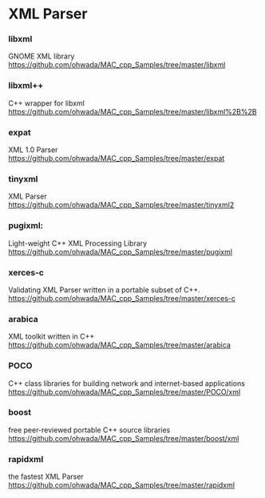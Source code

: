 XML Parser
===============

### libxml
 GNOME XML library <br/>
https://github.com/ohwada/MAC_cpp_Samples/tree/master/libxml <br/>

### libxml++
C++ wrapper for libxml <br/>
https://github.com/ohwada/MAC_cpp_Samples/tree/master/libxml%2B%2B <br/>

### expat
XML 1.0 Parser <br/>
https://github.com/ohwada/MAC_cpp_Samples/tree/master/expat <br/>

### tinyxml
XML Parser <br/>
https://github.com/ohwada/MAC_cpp_Samples/tree/master/tinyxml2 <br/>

### pugixml:
Light-weight C++ XML Processing Library <br/>
https://github.com/ohwada/MAC_cpp_Samples/tree/master/pugixml <br/>

### xerces-c
Validating XML Parser written in a portable subset of C++. <br/>
https://github.com/ohwada/MAC_cpp_Samples/tree/master/xerces-c <br/>

### arabica
XML toolkit written in C++ <br/>
https://github.com/ohwada/MAC_cpp_Samples/tree/master/arabica <br/>

### POCO
C++ class libraries for building network and internet-based applications <br/>
https://github.com/ohwada/MAC_cpp_Samples/tree/master/POCO/xml <br/>

### boost
free peer-reviewed portable C++ source libraries <br/>
https://github.com/ohwada/MAC_cpp_Samples/tree/master/boost/xml <br/>

### rapidxml
the fastest XML Parser <br/>
https://github.com/ohwada/MAC_cpp_Samples/tree/master/rapidxml <br/>


